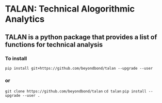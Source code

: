 # TALAN: Technical Alogorithmic Analytics

## TALAN is a python package that provides a list of functions for technical analysis
### To install
`pip install git+https://github.com/beyondbond/talan --upgrade --user`
### or
`git clone https://github.com/beyondbond/talan`
`cd talan`
`pip install --upgrade --user .`
